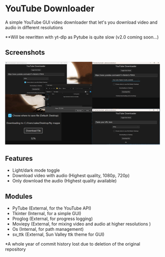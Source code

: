 
# YouTube Downloader

A simple YouTube GUI video downloader that let's you download video and audio in different resolutions

**Will be rewritten with yt-dlp as Pytube is quite slow (v2.0 coming soon...)

## Screenshots

![Screenshots](https://github.com/saleemtoure/youtube-downloader/blob/main/screenshots.png)

## Features

- Light/dark mode toggle
- Download video with audio (Highest quality, 1080p, 720p)
- Only download the audio (Highest quality available)


## Modules

- PyTube (External, for the YouTube API)
- Tkinter (Internal, for a simple GUI)
- Proglog (External, for progress logging)
- Moviepy (External, for mixing video and audio at higher resolutions )
- Os (Internal, for path management)
- sv_ttk (External, Sun Valley ttk theme for GUI)

*A whole year of commit history lost due to deletion of the original repository
